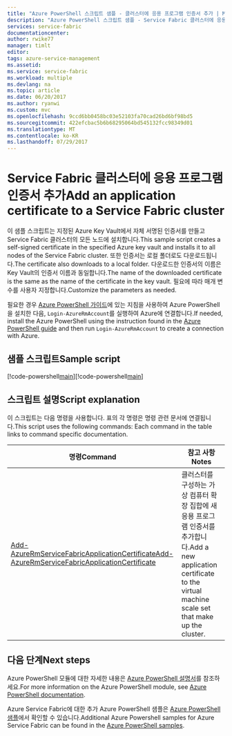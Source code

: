 ```yaml
---
title: "Azure PowerShell 스크립트 샘플 - 클러스터에 응용 프로그램 인증서 추가 | Microsoft Docs"
description: "Azure PowerShell 스크립트 샘플 - Service Fabric 클러스터에 응용 프로그램 인증서 추가"
services: service-fabric
documentationcenter: 
author: rwike77
manager: timlt
editor: 
tags: azure-service-management
ms.assetid: 
ms.service: service-fabric
ms.workload: multiple
ms.devlang: na
ms.topic: article
ms.date: 06/20/2017
ms.author: ryanwi
ms.custom: mvc
ms.openlocfilehash: 9ccd6bb0458bc03e52103fa70cad26bd6bf98bd5
ms.sourcegitcommit: 422efcbac5b6b68295064bd545132fcc98349d01
ms.translationtype: MT
ms.contentlocale: ko-KR
ms.lasthandoff: 07/29/2017
---
```

# <a name="add-an-application-certificate-to-a-service-fabric-cluster"></a><span data-ttu-id="75bbc-103">Service Fabric 클러스터에 응용 프로그램 인증서 추가</span><span class="sxs-lookup"><span data-stu-id="75bbc-103">Add an application certificate to a Service Fabric cluster</span></span>

<span data-ttu-id="75bbc-104">이 샘플 스크립트는 지정된 Azure Key Vault에서 자체 서명된 인증서를 만들고 Service Fabric 클러스터의 모든 노드에 설치합니다.</span><span class="sxs-lookup"><span data-stu-id="75bbc-104">This sample script creates a self-signed certificate in the specified Azure key vault and installs it to all nodes of the Service Fabric cluster.</span></span> <span data-ttu-id="75bbc-105">또한 인증서는 로컬 폴더로도 다운로드됩니다.</span><span class="sxs-lookup"><span data-stu-id="75bbc-105">The certificate also downloads to a local folder.</span></span> <span data-ttu-id="75bbc-106">다운로드한 인증서의 이름은 Key Vault의 인증서 이름과 동일합니다.</span><span class="sxs-lookup"><span data-stu-id="75bbc-106">The name of the downloaded certificate is the same as the name of the certificate in the key vault.</span></span> <span data-ttu-id="75bbc-107">필요에 따라 매개 변수를 사용자 지정합니다.</span><span class="sxs-lookup"><span data-stu-id="75bbc-107">Customize the parameters as needed.</span></span>

<span data-ttu-id="75bbc-108">필요한 경우 [Azure PowerShell 가이드](/powershell/azure/overview)에 있는 지침을 사용하여 Azure PowerShell을 설치한 다음, `Login-AzureRmAccount`를 실행하여 Azure에 연결합니다.</span><span class="sxs-lookup"><span data-stu-id="75bbc-108">If needed, install the Azure PowerShell using the instruction found in the [Azure PowerShell guide](/powershell/azure/overview) and then run `Login-AzureRmAccount` to create a connection with Azure.</span></span> 

## <a name="sample-script"></a><span data-ttu-id="75bbc-109">샘플 스크립트</span><span class="sxs-lookup"><span data-stu-id="75bbc-109">Sample script</span></span>

<span data-ttu-id="75bbc-110">[!code-powershell[main](../../../powershell_scripts/service-fabric/add-application-certificate/add-new-application-certificate.ps1 "클러스터에 응용 프로그램 인증서 추가")]</span><span class="sxs-lookup"><span data-stu-id="75bbc-110">[!code-powershell[main](../../../powershell_scripts/service-fabric/add-application-certificate/add-new-application-certificate.ps1 "Add an application certificate to a cluster")]</span></span>

## <a name="script-explanation"></a><span data-ttu-id="75bbc-111">스크립트 설명</span><span class="sxs-lookup"><span data-stu-id="75bbc-111">Script explanation</span></span>

<span data-ttu-id="75bbc-112">이 스크립트는 다음 명령을 사용합니다. 표의 각 명령은 명령 관련 문서에 연결됩니다.</span><span class="sxs-lookup"><span data-stu-id="75bbc-112">This script uses the following commands: Each command in the table links to command specific documentation.</span></span>

| <span data-ttu-id="75bbc-113">명령</span><span class="sxs-lookup"><span data-stu-id="75bbc-113">Command</span></span> | <span data-ttu-id="75bbc-114">참고 사항</span><span class="sxs-lookup"><span data-stu-id="75bbc-114">Notes</span></span> |
|---|---|
| [<span data-ttu-id="75bbc-115">Add-AzureRmServiceFabricApplicationCertificate</span><span class="sxs-lookup"><span data-stu-id="75bbc-115">Add-AzureRmServiceFabricApplicationCertificate</span></span>](/powershell/module/azurerm.servicefabric/Add-AzureRmServiceFabricApplicationCertificate) | <span data-ttu-id="75bbc-116">클러스터를 구성하는 가상 컴퓨터 확장 집합에 새 응용 프로그램 인증서를 추가합니다.</span><span class="sxs-lookup"><span data-stu-id="75bbc-116">Add a new application certificate to the virtual machine scale set that make up the cluster.</span></span>  |

## <a name="next-steps"></a><span data-ttu-id="75bbc-117">다음 단계</span><span class="sxs-lookup"><span data-stu-id="75bbc-117">Next steps</span></span>

<span data-ttu-id="75bbc-118">Azure PowerShell 모듈에 대한 자세한 내용은 [Azure PowerShell 설명서](/powershell/azure/overview)를 참조하세요.</span><span class="sxs-lookup"><span data-stu-id="75bbc-118">For more information on the Azure PowerShell module, see [Azure PowerShell documentation](/powershell/azure/overview).</span></span>

<span data-ttu-id="75bbc-119">Azure Service Fabric에 대한 추가 Azure PowerShell 샘플은 [Azure PowerShell 샘플](../service-fabric-powershell-samples.md)에서 확인할 수 있습니다.</span><span class="sxs-lookup"><span data-stu-id="75bbc-119">Additional Azure Powershell samples for Azure Service Fabric can be found in the [Azure PowerShell samples](../service-fabric-powershell-samples.md).</span></span>

